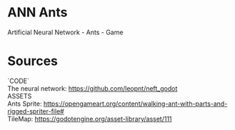 # ANN Ants
Artificial Neural Network - Ants - Game

# Sources
´CODE´  
The neural network: https://github.com/leopnt/neft_godot  
ASSETS  
Ants Sprite: https://opengameart.org/content/walking-ant-with-parts-and-rigged-spriter-file#  
TileMap: https://godotengine.org/asset-library/asset/111  
